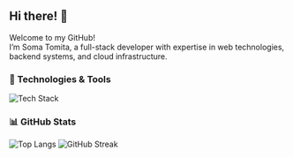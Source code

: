 ## Hi there! 👋

Welcome to my GitHub!    
I’m Soma Tomita, a full-stack developer with expertise in web technologies, backend systems, and cloud infrastructure.

### 🚀 Technologies & Tools

![Tech Stack](https://skillicons.dev/icons?i=html,css,js,typescript,python,react,vue,pinia,jquery,pug,nextjs,nodejs,rails,firebase,supabase,sequelize,prisma,postgres,mongodb,nginx,aws,docker,git,githubactions,vercel,vite,r)

### 📊 GitHub Stats

![Top Langs](https://github-readme-stats.vercel.app/api/top-langs?username=SomaTomita&layout=compact&theme=tokyonight)
![GitHub Streak](https://github-readme-streak-stats.herokuapp.com/?user=SomaTomita&theme=tokyonight)
